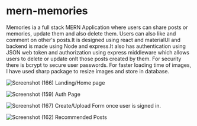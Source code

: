 # mern-memories
Memories ia a full stack MERN Application where users can share posts or memories, update them and also delete them. Users can also like and comment on other's posts.It is designed using react and materialUI and backend is made using Node and express.It also has authentication using JSON web token and authorization using express middleware which allows users to delete or update onlt those posts created by them. For security there is bcrypt to secure user passwords. For faster loading time of images, I have used sharp package to resize images and store in database.

![Screenshot (166)](https://user-images.githubusercontent.com/58074562/210429411-9966a244-adc5-4d97-9d06-f83b8ee1bf5e.png)
                                               Landing/Home page

![Screenshot (159)](https://user-images.githubusercontent.com/58074562/210429578-5e375870-9db5-4445-8abc-58c4f4704eb3.png)
                                                  Auth Page 

![Screenshot (167)](https://user-images.githubusercontent.com/58074562/210429846-35325db4-54af-4c0f-be7c-73f6c12f93d4.png)
                                        Create/Upload Form once user is signed in.

![Screenshot (162)](https://user-images.githubusercontent.com/58074562/210638771-a765a69a-6ad5-4e82-ad48-766e686e6622.png)
                                   Recommended Posts
